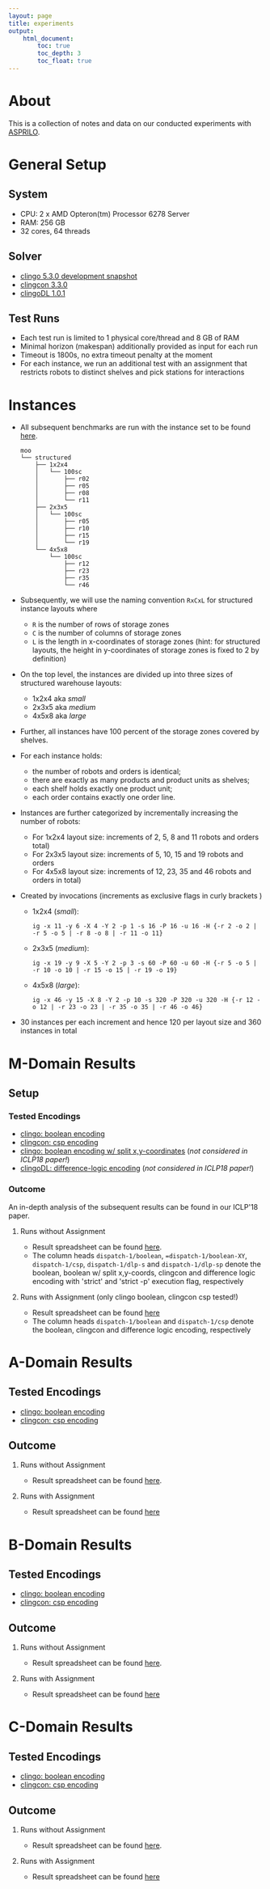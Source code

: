 ```yaml
---
layout: page
title: experiments
output:
    html_document:
        toc: true
        toc_depth: 3
        toc_float: true
---
```


# About

This is a collection of notes and data on our conducted experiments with [ASPRILO](index.md).

# General Setup

## System

- CPU: 2 x AMD Opteron(tm) Processor 6278 Server
- RAM: 256 GB
- 32 cores, 64 threads

## Solver

- [clingo 5.3.0 development snapshot](https://github.com/potassco/clingo/tree/wip)
- [clingcon 3.3.0](https://github.com/potassco/clingcon/tree/v3.3.0)
- [clingoDL 1.0.1](https://github.com/potassco/clingoDL)

## Test Runs

- Each test run is limited to 1 physical core/thread and 8 GB of RAM
- Minimal horizon (makespan) additionally provided as input for each run
- Timeout is 1800s, no extra timeout penalty at the moment
- For each instance, we run an additional test with an assignment that restricts robots to distinct shelves and pick stations for interactions

# Instances

-   All subsequent benchmarks are run with the instance set to be found [here](https://www.cs.uni-potsdam.de/~phil/.asprilo_ICLP_h7mbwUjMjmysYkou/instances.tar.bz2).

    ```shell
    moo
    └── structured
        ├── 1x2x4
        │   └── 100sc
        │       ├── r02
        │       ├── r05
        │       ├── r08
        │       └── r11
        ├── 2x3x5
        │   └── 100sc
        │       ├── r05
        │       ├── r10
        │       ├── r15
        │       └── r19
        └── 4x5x8
            └── 100sc
                ├── r12
                ├── r23
                ├── r35
                └── r46
    ```

-   Subsequently, we will use the naming convention `RxCxL` for structured instance layouts where
    - `R` is the number of rows of storage zones
    - `C` is the number of columns of storage zones
    - `L` is the length in x-coordinates of storage zones (hint: for structured layouts, the height in y-coordinates of storage zones is fixed to 2 by definition)
-   On the top level, the instances are divided up into three sizes of structured warehouse layouts:
    - 1x2x4 aka *small*
    - 2x3x5 aka *medium*
    - 4x5x8 aka *large*
-   Further, all instances have 100 percent of the storage zones covered by shelves.
-   For each instance holds:
    - the number of robots and orders is identical;
    - there are exactly as many products and product units as shelves;
    - each shelf holds exactly one product unit;
    - each order contains exactly one order line.
-   Instances are further categorized by incrementally increasing the number of robots:
    - For 1x2x4 layout size: increments of 2, 5, 8 and 11 robots and orders total)
    - For 2x3x5 layout size: increments of 5, 10, 15 and 19 robots and orders
    - For 4x5x8 layout size: increments of 12, 23, 35 and 46 robots and orders in total)
-   Created by invocations (increments as exclusive flags in curly brackets )
    -   1x2x4 (*small*):

        ```shell
        ig -x 11 -y 6 -X 4 -Y 2 -p 1 -s 16 -P 16 -u 16 -H {-r 2 -o 2 | -r 5 -o 5 | -r 8 -o 8 | -r 11 -o 11}
        ```

    -   2x3x5 (*medium*):

        ```shell
        ig -x 19 -y 9 -X 5 -Y 2 -p 3 -s 60 -P 60 -u 60 -H {-r 5 -o 5 | -r 10 -o 10 | -r 15 -o 15 | -r 19 -o 19}
        ```

    -   4x5x8 (*large*):

        ```shell
        ig -x 46 -y 15 -X 8 -Y 2 -p 10 -s 320 -P 320 -u 320 -H {-r 12 -o 12 | -r 23 -o 23 | -r 35 -o 35 | -r 46 -o 46}
        ```

-   30 instances per each increment and hence 120 per layout size and 360 instances in total


# M-Domain Results

## Setup

### Tested Encodings

- [clingo: boolean encoding](https://github.com/potassco/asprilo-encodings/blob/restruct/moo/encoding.lp)
- [clingcon: csp encoding](https://github.com/potassco/asprilo-encodings/blob/restruct/moo/encoding.clp)
- [clingo: boolean encoding w/ split x,y-coordinates](https://github.com/potassco/asprilo-encodings/blob/restruct/moo/encoding-XY.lp) (*not considered in ICLP18 paper!*)
- [clingoDL: difference-logic encoding](https://github.com/potassco/asprilo-encodings/blob/restruct/moo/encoding.dlp) (*not considered in ICLP18 paper!*)

### Outcome

An in-depth analysis of the subsequent results can be found in our ICLP'18 paper.

1.  Runs without Assignment

    - Result spreadsheet can be found [here](https://www.cs.uni-potsdam.de/~phil/.asprilo_ICLP_h7mbwUjMjmysYkou/moo/res.ods).
    - The column heads `dispatch-1/boolean`, `=dispatch-1/boolean-XY`, `dispatch-1/csp`, `dispatch-1/dlp-s` and `dispatch-1/dlp-sp` denote the boolean, boolean w/ split
      x,y-coords, clingcon and difference logic encoding with 'strict' and 'strict -p' execution flag, respectively
    <!-- -   1x2x4 runs: -->
    <!--     - Too small run times to differentiate between the boolean, boolean w/ split x,y-coords, and clingcon encoding -->
    <!-- -   2x3x5 runs: -->
    <!--     - Too small run times to differentiate between the boolean and boolean w/ split x,y-coords encoding -->
    <!--     - However, both clingcon and dl, with dl perform worse by 2 orders of magnitude in comparison to the boolean encodings -->
    <!-- -   4x5x8 runs: -->
    <!--     - The boolean encoding w/o split coordinates performs by far the best, distant second the boolean encoding w/ split -->
    <!--     - clingcon and difference logic encoding virtually timeout for almost all instances -->
    <!-- -   Besides this setup, I also tried multiple 7x8x10 instances but none of the encodings could solve any of them within 1800s -->

2.  Runs with Assignment (only clingo boolean, clingcon csp tested!)

    - Result spreadsheet can be found [here](https://www.cs.uni-potsdam.de/~phil/.asprilo_ICLP_h7mbwUjMjmysYkou/moo/res-asg.ods)
    - The column heads `dispatch-1/boolean` and `dispatch-1/csp` denote the boolean, clingcon and difference logic encoding, respectively
    <!-- -   For the clingo boolean encoding, notable linear speed-up, esp. for the 4x5x8 instances -->
    <!-- -   For the clingcon encoding, no notable improvements -->


# A-Domain Results

## Tested Encodings

- [clingo: boolean encoding](https://github.com/potassco/asprilo-encodings/blob/restruct/mppd/encoding-q.lp)
- [clingcon: csp encoding](https://github.com/potassco/asprilo-encodings/blob/restruct/mppd/encoding-q.clp)

## Outcome

1.  Runs without Assignment

    - Result spreadsheet can be found [here](https://www.cs.uni-potsdam.de/~phil/.asprilo_ICLP_h7mbwUjMjmysYkou/a/res.ods).

2.  Runs with Assignment

    - Result spreadsheet can be found [here](https://www.cs.uni-potsdam.de/~phil/.asprilo_ICLP_h7mbwUjMjmysYkou/a/res-asg.ods)


# B-Domain Results

## Tested Encodings

- [clingo: boolean encoding](https://github.com/potassco/asprilo-encodings/blob/restruct/mppd/encoding-r.lp)
- [clingcon: csp encoding](https://github.com/potassco/asprilo-encodings/blob/restruct/mppd/encoding-r.clp)

## Outcome

1.  Runs without Assignment

    - Result spreadsheet can be found [here](https://www.cs.uni-potsdam.de/~phil/.asprilo_ICLP_h7mbwUjMjmysYkou/b/res.ods).

2.  Runs with Assignment

    - Result spreadsheet can be found [here](https://www.cs.uni-potsdam.de/~phil/.asprilo_ICLP_h7mbwUjMjmysYkou/b/res-asg.ods)

# C-Domain Results

## Tested Encodings

- [clingo: boolean encoding](https://github.com/potassco/asprilo-encodings/blob/restruct/mppd/encoding-0.lp)
- [clingcon: csp encoding](https://github.com/potassco/asprilo-encodings/blob/restruct/mppd/encoding-0.clp)

## Outcome

1.  Runs without Assignment

    - Result spreadsheet can be found [here](https://www.cs.uni-potsdam.de/~phil/.asprilo_ICLP_h7mbwUjMjmysYkou/c/res.ods).

2.  Runs with Assignment

    - Result spreadsheet can be found [here](https://www.cs.uni-potsdam.de/~phil/.asprilo_ICLP_h7mbwUjMjmysYkou/c/res-asg.ods)
